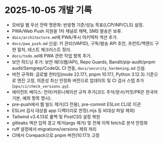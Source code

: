 # 2025-10-05 개발 기록

- 모바일 웹 우선 전략 명문화: 반응형 기준/성능 목표(LCP/INP/CLS) 설정.
- PWA/Web Push 지원을 1차 채널로 채택, SMS 발송은 보류.
- `docs/architecture.md`에 PWA/푸시 아키텍처 섹션 추가.
- `docs/pwa_push.md` 신설: 키 관리(VAPID), 구독/발송 API 초안, 프런트/백엔드 구현 절차, 테스트 체크리스트 정리.
- `docs/todo.md`에 PWA 관련 작업 항목 추가.
- 보안 하드닝 추가: 보안 헤더(웹/API), Repo Guards, Bandit/pip-audit/pnpm audit/Semgrep/CodeQL CI 연동, `docs/security_hardening.md` 신설.
- 버전 규격화: 글로벌 런타임(node 22.17.1, pnpm 10.17.1, Python 3.12.3) 기준으로 엔진 고정, 의존성 최신 안정화 버전으로 업데이트 및 CI 검사 스텝 추가(`ops/ci/check_versions.py`).
- 에이전트 베이스: 언어/커뮤니케이션 규칙 추가(코드 주석/문서/커밋/PR은 한국어 기본, 예외 항목 명시).
- pre-push에서 웹 빌드 제거(CI 전용), pre-commit ESLint CLI로 이관
- ESLint 검사 대상을 app 디렉터리로 한정(.mjs 등 비대상 파일 제외)
- Tailwind v3.4.13로 롤백 및 PostCSS 설정 복원
- gitleaks 액션 입력 경고 제거(args 제거) 및 전체 이력 fetch로 분석 안정화
- ruff 설정에서 migrations/versions 제외 처리
- CI에서 Corepack으로 pnpm 버전(10.17.1) 고정
